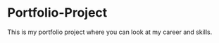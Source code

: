 # Portfolio-Project                                                     
This is my portfolio project where you can look at my career and skills.

